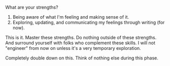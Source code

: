 What are your strengths?

1. Being aware of what I'm feeling and making sense of it.
2. Exploring, updating, and communicating my feelings through writing (for now).

This is it. Master these strengths. Do nothing outside of these strengths. And surround yourself with folks who complement these skills. I will not "engineer" from now on unless it's a very temporary exploration.

Completely double down on this. Think of nothing else during this phase.